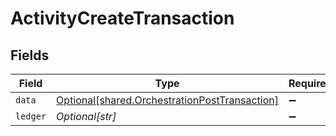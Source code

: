 # ActivityCreateTransaction


## Fields

| Field                                                                                                | Type                                                                                                 | Required                                                                                             | Description                                                                                          |
| ---------------------------------------------------------------------------------------------------- | ---------------------------------------------------------------------------------------------------- | ---------------------------------------------------------------------------------------------------- | ---------------------------------------------------------------------------------------------------- |
| `data`                                                                                               | [Optional[shared.OrchestrationPostTransaction]](../../models/shared/orchestrationposttransaction.md) | :heavy_minus_sign:                                                                                   | N/A                                                                                                  |
| `ledger`                                                                                             | *Optional[str]*                                                                                      | :heavy_minus_sign:                                                                                   | N/A                                                                                                  |